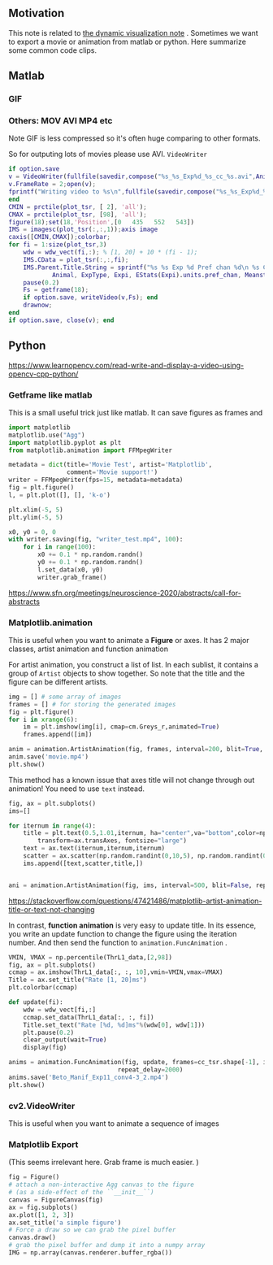 ## Motivation

This note is related to [the dynamic visualization note](Dynamic-Visualization-in-Python.md) . Sometimes we want to export a movie or animation from matlab or python. Here summarize some common code clips. 

## Matlab

### GIF





### Others: MOV AVI MP4 etc

Note GIF is less compressed so it's often huge comparing to other formats. 

So for outputing lots of movies please use AVI. `VideoWriter`

```matlab
if option.save
v = VideoWriter(fullfile(savedir,compose("%s_%s_Exp%d_%s_cc_%s.avi",Animal,ExpType,Expi,layername,Meanstr)));
v.FrameRate = 2;open(v);
fprintf("Writing video to %s\n",fullfile(savedir,compose("%s_%s_Exp%d_%s_cc_%s.avi",Animal,ExpType,Expi,layername,Meanstr)))
end
CMIN = prctile(plot_tsr, [ 2], 'all');
CMAX = prctile(plot_tsr, [98], 'all'); 
figure(18);set(18,'Position',[0   435   552   543])
IMS = imagesc(plot_tsr(:,:,1));axis image
caxis([CMIN,CMAX]);colorbar;
for fi = 1:size(plot_tsr,3)
    wdw = wdw_vect(fi,:); % [1, 20] + 10 * (fi - 1); 
    IMS.CData = plot_tsr(:,:,fi);
    IMS.Parent.Title.String = sprintf("%s %s Exp %d Pref chan %d\n %s CorreCoef in of VGG16 %s feature\n with [%d,%d] ms firing rate", ...
            Animal, ExpType, Expi, EStats(Expi).units.pref_chan, Meanstr, layername, wdw(1), wdw(2));
    pause(0.2)
    Fs = getframe(18);
    if option.save, writeVideo(v,Fs); end
    drawnow;
end
if option.save, close(v); end
```



## Python

https://www.learnopencv.com/read-write-and-display-a-video-using-opencv-cpp-python/

### Getframe like matlab

This is a small useful trick just like matlab. It can save figures as frames and 

```python
import matplotlib
matplotlib.use("Agg")
import matplotlib.pyplot as plt
from matplotlib.animation import FFMpegWriter

metadata = dict(title='Movie Test', artist='Matplotlib',
                comment='Movie support!')
writer = FFMpegWriter(fps=15, metadata=metadata)
fig = plt.figure()
l, = plt.plot([], [], 'k-o')

plt.xlim(-5, 5)
plt.ylim(-5, 5)

x0, y0 = 0, 0
with writer.saving(fig, "writer_test.mp4", 100):
    for i in range(100):
        x0 += 0.1 * np.random.randn()
        y0 += 0.1 * np.random.randn()
        l.set_data(x0, y0)
        writer.grab_frame()
```

https://www.sfn.org/meetings/neuroscience-2020/abstracts/call-for-abstracts



### Matplotlib.animation

This is useful when you want to animate a **Figure** or axes. It has 2 major classes, artist animation and function animation

For artist animation, you construct a list of list. In each sublist, it contains a group of `Artist` objects to show together. So note that the title and the figure can be different artists. 

```python
img = [] # some array of images
frames = [] # for storing the generated images
fig = plt.figure()
for i in xrange(6):
	im = plt.imshow(img[i], cmap=cm.Greys_r,animated=True)
    frames.append([im])

anim = animation.ArtistAnimation(fig, frames, interval=200, blit=True, repeat_delay=1000)
anim.save('movie.mp4')
plt.show()
```

This method has a known issue that axes title will not change through out animation! You need to use `text` instead. 

```python
fig, ax = plt.subplots()
ims=[]

for iternum in range(4):
    title = plt.text(0.5,1.01,iternum, ha="center",va="bottom",color=np.random.rand(3),
        transform=ax.transAxes, fontsize="large")
    text = ax.text(iternum,iternum,iternum)
    scatter = ax.scatter(np.random.randint(0,10,5), np.random.randint(0,20,5),marker='+')
    ims.append([text,scatter,title,])


ani = animation.ArtistAnimation(fig, ims, interval=500, blit=False, repeat_delay=2000)
```

https://stackoverflow.com/questions/47421486/matplotlib-artist-animation-title-or-text-not-changing

In contrast, **function animation** is very easy to update title. In its essence, you write an update function to change the figure using the iteration number. And then send the function to `animation.FuncAnimation` . 

```python
VMIN, VMAX = np.percentile(ThrL1_data,[2,98])
fig, ax = plt.subplots()
ccmap = ax.imshow(ThrL1_data[:, :, 10],vmin=VMIN,vmax=VMAX)
Title = ax.set_title("Rate [1, 20]ms")
plt.colorbar(ccmap)

def update(fi):
    wdw = wdw_vect[fi,:]
    ccmap.set_data(ThrL1_data[:, :, fi])
    Title.set_text("Rate [%d, %d]ms"%(wdw[0], wdw[1]))
    plt.pause(0.2)
    clear_output(wait=True)
    display(fig)

anims = animation.FuncAnimation(fig, update, frames=cc_tsr.shape[-1], interval=200, blit=False,
                              repeat_delay=2000)
anims.save('Beto_Manif_Exp11_conv4-3_2.mp4')
plt.show()
```



### cv2.VideoWriter

This is useful when you want to animate a sequence of images







### Matplotlib Export

(This seems irrelevant here. Grab frame is much easier. )

```python
fig = Figure()
# attach a non-interactive Agg canvas to the figure
# (as a side-effect of the ``__init__``)
canvas = FigureCanvas(fig)
ax = fig.subplots()
ax.plot([1, 2, 3])
ax.set_title('a simple figure')
# Force a draw so we can grab the pixel buffer
canvas.draw()
# grab the pixel buffer and dump it into a numpy array
IMG = np.array(canvas.renderer.buffer_rgba())
```








